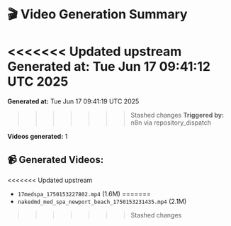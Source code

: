 # 🎬 Video Generation Summary

<<<<<<< Updated upstream
**Generated at:** Tue Jun 17 09:41:12 UTC 2025
=======
**Generated at:** Tue Jun 17 09:41:19 UTC 2025
>>>>>>> Stashed changes
**Triggered by:** n8n via repository_dispatch

**Videos generated:** 1

## 📹 Generated Videos:
<<<<<<< Updated upstream
- `17medspa_1750153227802.mp4` (1.6M)
=======
- `nakedmd_med_spa_newport_beach_1750153231435.mp4` (2.1M)
>>>>>>> Stashed changes
